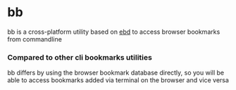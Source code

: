 # bb
bb is a cross-platform utility based on [ebd](https://github.com/sandorex/ebd) to access browser bookmarks from commandline

### Compared to other cli bookmarks utilities
bb differs by using the browser bookmark database directly, so you will be able to access bookmarks added via terminal on the browser and vice versa
